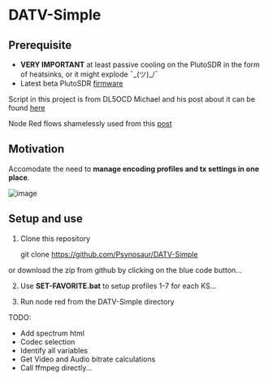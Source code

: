 # DATV-Simple

## Prerequisite 
- **VERY IMPORTANT** at least passive cooling on the PlutoSDR in the form of heatsinks, or it might explode ¯\_(ツ)_/¯
- Latest beta PlutoSDR [firmware](https://github.com/F5OEO/pluto-ori-ps/wiki)
  
Script in this project is from DL5OCD Michael and his post about it can be found [here](https://groups.io/g/plutodvb/message/257)

Node Red flows shamelessly used from this [post](https://www.pg540.org/wiki/index.php/RFE_for_PlutoDVB2)

## Motivation
Accomodate the need to **manage encoding profiles and tx settings in one place**.

![image](https://github.com/Psynosaur/DATV-Simple/assets/26934113/2afba98e-6894-422f-951f-c2a4c1c3e7a9)

## Setup and use
1. Clone this repository

    git clone https://github.com/Psynosaur/DATV-Simple

or download the zip from github by clicking on the blue code button...

2. Use **SET-FAVORITE.bat** to setup profiles 1-7 for each KS...

3. Run node red from the DATV-Simple directory

TODO:
 - Add spectrum html
 - Codec selection
 - Identify all variables
 - Get Video and Audio bitrate calculations
 - Call ffmpeg directly...
